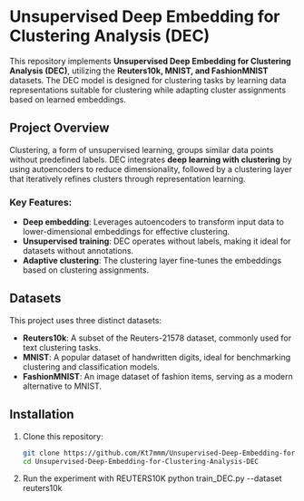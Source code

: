 # Unsupervised Deep Embedding for Clustering Analysis (DEC)

This repository implements **Unsupervised Deep Embedding for Clustering Analysis (DEC)**, utilizing the **Reuters10k, MNIST, and FashionMNIST** datasets. The DEC model is designed for clustering tasks by learning data representations suitable for clustering while adapting cluster assignments based on learned embeddings.

## Project Overview

Clustering, a form of unsupervised learning, groups similar data points without predefined labels. DEC integrates **deep learning with clustering** by using autoencoders to reduce dimensionality, followed by a clustering layer that iteratively refines clusters through representation learning.

### Key Features:
- **Deep embedding**: Leverages autoencoders to transform input data to lower-dimensional embeddings for effective clustering.
- **Unsupervised training**: DEC operates without labels, making it ideal for datasets without annotations.
- **Adaptive clustering**: The clustering layer fine-tunes the embeddings based on clustering assignments.

## Datasets

This project uses three distinct datasets:
- **Reuters10k**: A subset of the Reuters-21578 dataset, commonly used for text clustering tasks.
- **MNIST**: A popular dataset of handwritten digits, ideal for benchmarking clustering and classification models.
- **FashionMNIST**: An image dataset of fashion items, serving as a modern alternative to MNIST.

## Installation

1. Clone this repository:
   ```bash
   git clone https://github.com/Kt7mmm/Unsupervised-Deep-Embedding-for-Clustering-Analysis-DEC-with-Reuters10k-MNIST-FashionMNIST-Datasets-
   cd Unsupervised-Deep-Embedding-for-Clustering-Analysis-DEC
2. Run the experiment with REUTERS10K
    python train_DEC.py --dataset reuters10k

